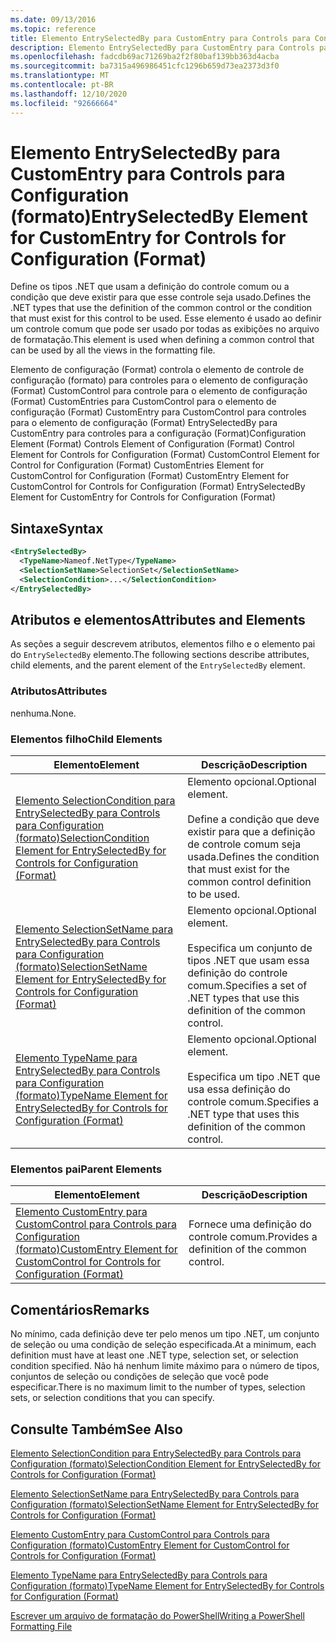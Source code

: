 ```yaml
---
ms.date: 09/13/2016
ms.topic: reference
title: Elemento EntrySelectedBy para CustomEntry para Controls para Configuration (formato)
description: Elemento EntrySelectedBy para CustomEntry para Controls para Configuration (formato)
ms.openlocfilehash: fadcdb69ac71269ba2f2f80baf139bb363d4acba
ms.sourcegitcommit: ba7315a496986451cfc1296b659d73ea2373d3f0
ms.translationtype: MT
ms.contentlocale: pt-BR
ms.lasthandoff: 12/10/2020
ms.locfileid: "92666664"
---
```

# <a name="entryselectedby-element-for-customentry-for-controls-for-configuration-format"></a><span data-ttu-id="bca85-103">Elemento EntrySelectedBy para CustomEntry para Controls para Configuration (formato)</span><span class="sxs-lookup"><span data-stu-id="bca85-103">EntrySelectedBy Element for CustomEntry for Controls for Configuration (Format)</span></span>

<span data-ttu-id="bca85-104">Define os tipos .NET que usam a definição do controle comum ou a condição que deve existir para que esse controle seja usado.</span><span class="sxs-lookup"><span data-stu-id="bca85-104">Defines the .NET types that use the definition of the common control or the condition that must exist for this control to be used.</span></span> <span data-ttu-id="bca85-105">Esse elemento é usado ao definir um controle comum que pode ser usado por todas as exibições no arquivo de formatação.</span><span class="sxs-lookup"><span data-stu-id="bca85-105">This element is used when defining a common control that can be used by all the views in the formatting file.</span></span>

<span data-ttu-id="bca85-106">Elemento de configuração (Format) controla o elemento de controle de configuração (formato) para controles para o elemento de configuração (Format) CustomControl para controle para o elemento de configuração (Format) CustomEntries para CustomControl para o elemento de configuração (Format) CustomEntry para CustomControl para controles para o elemento de configuração (Format) EntrySelectedBy para CustomEntry para controles para a configuração (Format)</span><span class="sxs-lookup"><span data-stu-id="bca85-106">Configuration Element (Format) Controls Element of Configuration (Format) Control Element for Controls for Configuration (Format) CustomControl Element for Control for Configuration (Format) CustomEntries Element for CustomControl for Configuration (Format) CustomEntry Element for CustomControl for Controls for Configuration (Format) EntrySelectedBy Element for CustomEntry for Controls for Configuration (Format)</span></span>

## <a name="syntax"></a><span data-ttu-id="bca85-107">Sintaxe</span><span class="sxs-lookup"><span data-stu-id="bca85-107">Syntax</span></span>

```xml
<EntrySelectedBy>
  <TypeName>Nameof.NetType</TypeName>
  <SelectionSetName>SelectionSet</SelectionSetName>
  <SelectionCondition>...</SelectionCondition>
</EntrySelectedBy>
```

## <a name="attributes-and-elements"></a><span data-ttu-id="bca85-108">Atributos e elementos</span><span class="sxs-lookup"><span data-stu-id="bca85-108">Attributes and Elements</span></span>

<span data-ttu-id="bca85-109">As seções a seguir descrevem atributos, elementos filho e o elemento pai do `EntrySelectedBy` elemento.</span><span class="sxs-lookup"><span data-stu-id="bca85-109">The following sections describe attributes, child elements, and the parent element of the `EntrySelectedBy` element.</span></span>

### <a name="attributes"></a><span data-ttu-id="bca85-110">Atributos</span><span class="sxs-lookup"><span data-stu-id="bca85-110">Attributes</span></span>

<span data-ttu-id="bca85-111">nenhuma.</span><span class="sxs-lookup"><span data-stu-id="bca85-111">None.</span></span>

### <a name="child-elements"></a><span data-ttu-id="bca85-112">Elementos filho</span><span class="sxs-lookup"><span data-stu-id="bca85-112">Child Elements</span></span>

|<span data-ttu-id="bca85-113">Elemento</span><span class="sxs-lookup"><span data-stu-id="bca85-113">Element</span></span>|<span data-ttu-id="bca85-114">Descrição</span><span class="sxs-lookup"><span data-stu-id="bca85-114">Description</span></span>|
|-------------|-----------------|
|[<span data-ttu-id="bca85-115">Elemento SelectionCondition para EntrySelectedBy para Controls para Configuration (formato)</span><span class="sxs-lookup"><span data-stu-id="bca85-115">SelectionCondition Element for EntrySelectedBy for Controls for Configuration (Format)</span></span>](./selectioncondition-element-for-entryselectedby-for-controls-for-configuration-format.md)|<span data-ttu-id="bca85-116">Elemento opcional.</span><span class="sxs-lookup"><span data-stu-id="bca85-116">Optional element.</span></span><br /><br /> <span data-ttu-id="bca85-117">Define a condição que deve existir para que a definição de controle comum seja usada.</span><span class="sxs-lookup"><span data-stu-id="bca85-117">Defines the condition that must exist for the common control definition to be used.</span></span>|
|[<span data-ttu-id="bca85-118">Elemento SelectionSetName para EntrySelectedBy para Controls para Configuration (formato)</span><span class="sxs-lookup"><span data-stu-id="bca85-118">SelectionSetName Element for EntrySelectedBy for Controls for Configuration (Format)</span></span>](./selectionsetname-element-for-selectioncondition-for-controls-for-configuration-format.md)|<span data-ttu-id="bca85-119">Elemento opcional.</span><span class="sxs-lookup"><span data-stu-id="bca85-119">Optional element.</span></span><br /><br /> <span data-ttu-id="bca85-120">Especifica um conjunto de tipos .NET que usam essa definição do controle comum.</span><span class="sxs-lookup"><span data-stu-id="bca85-120">Specifies a set of .NET types that use this definition of the common control.</span></span>|
|[<span data-ttu-id="bca85-121">Elemento TypeName para EntrySelectedBy para Controls para Configuration (formato)</span><span class="sxs-lookup"><span data-stu-id="bca85-121">TypeName Element for EntrySelectedBy for Controls for Configuration (Format)</span></span>](./typename-element-for-entryselectedby-for-controls-for-configuration-format.md)|<span data-ttu-id="bca85-122">Elemento opcional.</span><span class="sxs-lookup"><span data-stu-id="bca85-122">Optional element.</span></span><br /><br /> <span data-ttu-id="bca85-123">Especifica um tipo .NET que usa essa definição do controle comum.</span><span class="sxs-lookup"><span data-stu-id="bca85-123">Specifies a .NET type that uses this definition of the common control.</span></span>|

### <a name="parent-elements"></a><span data-ttu-id="bca85-124">Elementos pai</span><span class="sxs-lookup"><span data-stu-id="bca85-124">Parent Elements</span></span>

|<span data-ttu-id="bca85-125">Elemento</span><span class="sxs-lookup"><span data-stu-id="bca85-125">Element</span></span>|<span data-ttu-id="bca85-126">Descrição</span><span class="sxs-lookup"><span data-stu-id="bca85-126">Description</span></span>|
|-------------|-----------------|
|[<span data-ttu-id="bca85-127">Elemento CustomEntry para CustomControl para Controls para Configuration (formato)</span><span class="sxs-lookup"><span data-stu-id="bca85-127">CustomEntry Element for CustomControl for Controls for Configuration (Format)</span></span>](./customentry-element-for-customcontrol-for-controls-for-configuration-format.md)|<span data-ttu-id="bca85-128">Fornece uma definição do controle comum.</span><span class="sxs-lookup"><span data-stu-id="bca85-128">Provides a definition of the common control.</span></span>|

## <a name="remarks"></a><span data-ttu-id="bca85-129">Comentários</span><span class="sxs-lookup"><span data-stu-id="bca85-129">Remarks</span></span>

<span data-ttu-id="bca85-130">No mínimo, cada definição deve ter pelo menos um tipo .NET, um conjunto de seleção ou uma condição de seleção especificada.</span><span class="sxs-lookup"><span data-stu-id="bca85-130">At a minimum, each definition must have at least one .NET type, selection set, or selection condition specified.</span></span> <span data-ttu-id="bca85-131">Não há nenhum limite máximo para o número de tipos, conjuntos de seleção ou condições de seleção que você pode especificar.</span><span class="sxs-lookup"><span data-stu-id="bca85-131">There is no maximum limit to the number of types, selection sets, or selection conditions that you can specify.</span></span>

## <a name="see-also"></a><span data-ttu-id="bca85-132">Consulte Também</span><span class="sxs-lookup"><span data-stu-id="bca85-132">See Also</span></span>

[<span data-ttu-id="bca85-133">Elemento SelectionCondition para EntrySelectedBy para Controls para Configuration (formato)</span><span class="sxs-lookup"><span data-stu-id="bca85-133">SelectionCondition Element for EntrySelectedBy for Controls for Configuration (Format)</span></span>](./selectioncondition-element-for-entryselectedby-for-controls-for-configuration-format.md)

[<span data-ttu-id="bca85-134">Elemento SelectionSetName para EntrySelectedBy para Controls para Configuration (formato)</span><span class="sxs-lookup"><span data-stu-id="bca85-134">SelectionSetName Element for EntrySelectedBy for Controls for Configuration (Format)</span></span>](./selectionsetname-element-for-selectioncondition-for-controls-for-configuration-format.md)

[<span data-ttu-id="bca85-135">Elemento CustomEntry para CustomControl para Controls para Configuration (formato)</span><span class="sxs-lookup"><span data-stu-id="bca85-135">CustomEntry Element for CustomControl for Controls for Configuration (Format)</span></span>](./customentry-element-for-customcontrol-for-controls-for-configuration-format.md)

[<span data-ttu-id="bca85-136">Elemento TypeName para EntrySelectedBy para Controls para Configuration (formato)</span><span class="sxs-lookup"><span data-stu-id="bca85-136">TypeName Element for EntrySelectedBy for Controls for Configuration (Format)</span></span>](./typename-element-for-selectioncondition-for-controls-for-configuration-format.md)

[<span data-ttu-id="bca85-137">Escrever um arquivo de formatação do PowerShell</span><span class="sxs-lookup"><span data-stu-id="bca85-137">Writing a PowerShell Formatting File</span></span>](./writing-a-powershell-formatting-file.md)
